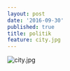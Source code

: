 ```yaml
---
layout: post
date: '2016-09-30'
published: true
title: politik
feature: city.jpg
---
```

![city.jpg]({{site.baseurl}}/assets/images/posts/city.jpg)
